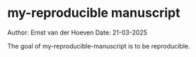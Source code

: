 # my-reproducible manuscript

<!-- badges: start -->
<!-- badges: end -->
Author: Ernst van der Hoeven
Date: 21-03-2025

The goal of my-reproducible-manuscript is to be reproducible. 

